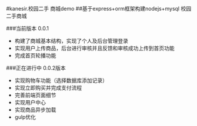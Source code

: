 #kanesir.校园二手 商城demo
##基于express+orm框架构建nodejs+mysql 校园二手商城


###当前版本 0.0.1
* 构建了商城基本结构，实现了个人及后台管理登录
* 实现用户上传商品，后台进行审核并且反馈和审核成功上传到首页功能
* 完成首页轮播功能

###正在进行中 0.0.2版本
* 实现购物车功能（选择数据库添加记录）
* 实现立即购买并完成支付流程
* 完善前端页面细节
* 实现用户中心
* 实现商品异步加载
* gulp优化

